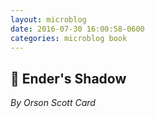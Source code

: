 ```yaml
---
layout: microblog
date: 2016-07-30 16:00:58-0600
categories: microblog book
---
```

## 📖 Ender's Shadow
*By Orson Scott Card*